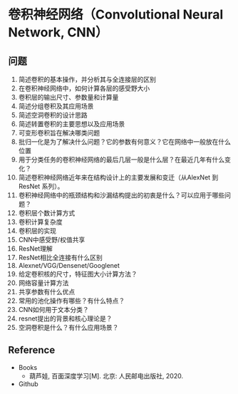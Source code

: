 # 卷积神经网络（Convolutional Neural Network, CNN）

## 问题

1. 简述卷积的基本操作，并分析其与全连接层的区别
2. 在卷积神经网络中，如何计算各层的感受野大小
3. 卷积层的输出尺寸、参数量和计算量
4. 简述分组卷积及其应用场景
5. 简述空洞卷积的设计思路
6. 简述转置卷积的主要思想以及应用场景
7. 可变形卷积旨在解决哪类问题
8. 批归一化是为了解决什么问题？它的参数有何意义？它在网络中一般放在什么位置
9. 用于分类任务的卷积神经网络的最后几层一般是什么层？在最近几年有什么变化？
10. 简述卷积神经网络近年来在结构设计上的主要发展和变迁（从AlexNet 到 ResNet 系列）。
11. 卷积神经网络中的瓶颈结构和沙漏结构提出的初衷是什么？可以应用于哪些问题？ 
12. 卷积层个数计算方式
13. 卷积计算复杂度
14. 卷积层的实现
15. CNN中感受野/权值共享
16. ResNet理解
17. ResNet相比全连接有什么区别
18. Alexnet/VGG/Densenet/Googlenet
19. 给定卷积核的尺寸，特征图大小计算方法？
20. 网络容量计算方法
21. 共享参数有什么优点
22. 常用的池化操作有哪些？有什么特点？
23. CNN如何用于文本分类？
24. resnet提出的背景和核心理论是？
25. 空洞卷积是什么？有什么应用场景？
    ​

## Reference

- Books
  - 葫芦娃, 百面深度学习[M]. 北京: 人民邮电出版社, 2020.
- Github

